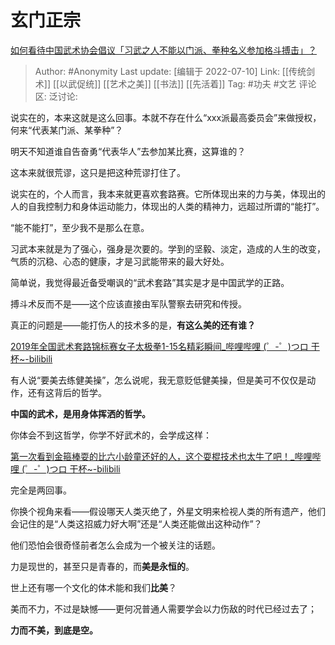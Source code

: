 # 玄门正宗
[如何看待中国武术协会倡议「习武之人不能以门派、拳种名义参加格斗搏击」？](https://www.zhihu.com/question/429076016/answer/1563938975)

> Author: #Anonymity
> Last update: [编辑于 2022-07-10]
> Link: [[传统剑术]] [[以武促统]] [[艺术之美]] [[书法]] [[先活着]]
> Tag: #功夫 #文艺
> 评论区:
> 泛讨论:

说实在的，本来这就是这么回事。本就不存在什么“xxx派最高委员会”来做授权，何来“代表某门派、某拳种”？

明天不知道谁自告奋勇“代表华人”去参加某比赛，这算谁的？

这本来就很荒谬，这只是把这种荒谬打住了。

说实在的，个人而言，我本来就更喜欢套路赛。它所体现出来的力与美，体现出的人的自我控制力和身体运动能力，体现出的人类的精神力，远超过所谓的“能打”。

“能不能打”，至少我不是那么在意。

习武本来就是为了强心，强身是次要的。学到的坚毅、淡定，造成的人生的改变，气质的沉稳、心态的健康，才是习武能带来的最大好处。

简单说，我觉得最近备受嘲讽的“武术套路”其实是才是中国武学的正路。

搏斗术反而不是——这个应该直接由军队警察去研究和传授。

真正的问题是——能打伤人的技术多的是，**有这么美的还有谁？**

[2019年全国武术套路锦标赛女子太极拳1-15名精彩瞬间\_哔哩哔哩 (゜-゜)つロ 干杯~-bilibili](https://link.zhihu.com/?target=https%3A//b23.tv/nkeQeG)

有人说“要美去练健美操”，怎么说呢，我无意贬低健美操，但是美可不仅仅是动作，还有这背后的哲学。

**中国的武术，是用身体挥洒的哲学。**

你体会不到这哲学，你学不好武术的，会学成这样：

[第一次看到金箍棒耍的比六小龄童还好的人，这个耍棍技术也太牛了吧！\_哔哩哔哩 (゜-゜)つロ 干杯~-bilibili](https://link.zhihu.com/?target=https%3A//b23.tv/R8RIQH)

完全是两回事。

你换个视角来看——假设哪天人类灭绝了，外星文明来检视人类的所有遗产，他们会记住的是“人类这招威力好大啊”还是“人类还能做出这种动作”？

他们恐怕会很奇怪前者怎么会成为一个被关注的话题。

力是现世的，甚至只是青春的，而**美是永恒的**。

世上还有哪一个文化的体术能和我们**比美**？

美而不力，不过是缺憾——更何况普通人需要学会以力伤敌的时代已经过去了；

**力而不美，到底是空。**
